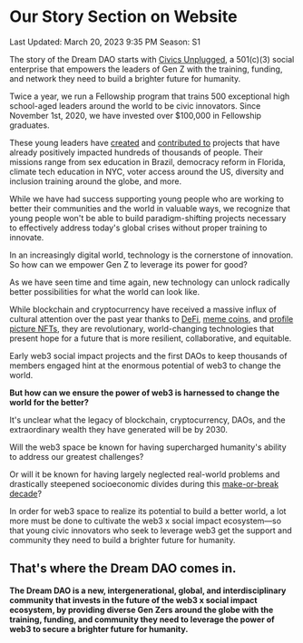 # Our Story Section on Website

Last Updated: March 20, 2023 9:35 PM
Season: S1

The story of the Dream DAO starts with [Civics Unplugged](http://www.civicsunplugged.org), a 501(c)(3) social enterprise that empowers the leaders of Gen Z with the training, funding, and network they need to build a brighter future for humanity.

Twice a year, we run a Fellowship program that trains 500 exceptional high school-aged leaders around the world to be civic innovators. Since November 1st, 2020, we have invested over $100,000 in Fellowship graduates.

These young leaders have [created](https://www.civicsunplugged.org/projects) and [contributed to](https://www.civicsunplugged.org/strategies) projects that have already positively impacted hundreds of thousands of people. Their missions range from sex education in Brazil, democracy reform in Florida, climate tech education in NYC, voter access around the US, diversity and inclusion training around the globe, and more.

While we have had success supporting young people who are working to better their communities and the world in valuable ways, we recognize that young people won't be able to build paradigm-shifting projects necessary to effectively address today's global crises without proper training to innovate.

In an increasingly digital world, technology is the cornerstone of innovation. So how can we empower Gen Z to leverage its power for good?

As we have seen time and time again, new technology can unlock radically better possibilities for what the world can look like.

While blockchain and cryptocurrency have received a massive influx of cultural attention over the past year thanks to [DeFi](https://ethereum.org/en/defi/), [meme coins](https://www.europeanbusinessreview.com/why-are-meme-tokens-so-popular-in-2021/#:~:text=Meme%20coins%20are%20essentially%20cryptocurrencies,it%20is%20a%20successful%20crypto.), and [profile picture NFTs](https://cointelegraph.com/news/bragging-rights-twitter-previews-verification-badge-for-nft-profile-pics), they are revolutionary, world-changing technologies that present hope for a future that is more resilient, collaborative, and equitable.

Early web3 social impact projects and the first DAOs to keep thousands of members engaged hint at the enormous potential of web3 to change the world.

**But how can we ensure the power of web3 is harnessed to change the world for the better?**

It's unclear what the legacy of blockchain, cryptocurrency, DAOs, and the extraordinary wealth they have generated will be by 2030.

Will the web3 space be known for having supercharged humanity's ability to address our greatest challenges?

Or will it be known for having largely neglected real-world problems and drastically steepened socioeconomic divides during this [make-or-break decade](https://www.rethinkx.com/humanity)?

In order for web3 space to realize its potential to build a better world, a lot more must be done to cultivate the web3 x social impact ecosystem—so that young civic innovators who seek to leverage web3 get the support and community they need to build a brighter future for humanity.

## That's where the Dream DAO comes in.

**The Dream DAO is a new, intergenerational, global, and interdisciplinary community that invests in the future of the web3 x social impact ecosystem, by providing diverse Gen Zers around the globe with the training, funding, and community they need to leverage the power of web3 to secure a brighter future for humanity.**